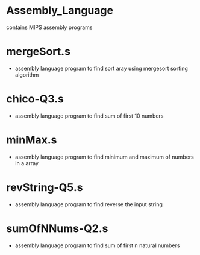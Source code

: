 # Assembly_Language
contains MIPS assembly programs 

# mergeSort.s
* assembly language program to find sort aray using mergesort sorting algorithm

# chico-Q3.s
* assembly language program to find sum of first 10 numbers

# minMax.s
* assembly language program to find minimum and maximum of numbers in a array

# revString-Q5.s
* assembly language program to find reverse the input string

# sumOfNNums-Q2.s
* assembly language program to find sum of first n natural numbers

